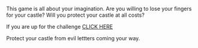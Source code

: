 This game is all about your imagination.
Are you willing to lose your fingers for your castle?
Will you protect your castle at all costs?

If you are up for the challenge [CLICK HERE](https://finite.rf.gd/just-type/)

Protect your castle from evil lettters coming your way.
